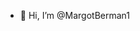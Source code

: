 - 👋 Hi, I’m @MargotBerman1

<!---
MargotBerman1/MargotBerman1 is a ✨ special ✨ repository because its `README.md` (this file) appears on your GitHub profile.
You can click the Preview link to take a look at your changes.
--->
